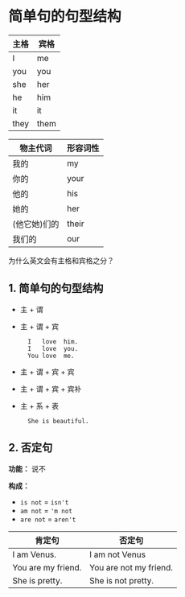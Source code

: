 # 简单句的句型结构

| 主格 | 宾格 |
| --- | --- |
| I   | me  |
| you | you |
| she | her |
| he  | him |
| it  | it  |
| they | them |

| 物主代词 | 形容词性 |
| --- | --- |
| 我的 | my |
| 你的 | your |
| 他的 | his |
| 她的 | her |
| (他它她)们的 | their |
| 我们的 | our |

为什么英文会有主格和宾格之分？

## 1. 简单句的句型结构

- 主 + 谓

- 主 + 谓 + 宾

        I   love  him.
        I   love  you.
        You love  me.

- 主 + 谓 + 宾 + 宾

- 主 + 谓 + 宾 + 宾补

- 主 + 系 + 表

        She is beautiful.

## 2. 否定句

**功能：** 说不

**构成：**

- `is not` = `isn't`
- `am not` = `'m not`
- `are not` = `aren't`

| 肯定句 | 否定句 |
| ---- | ---- |
| I am Venus. | I am not Venus |
| You are my friend. | You are not my friend. |
| She is pretty. | She is not pretty. |





